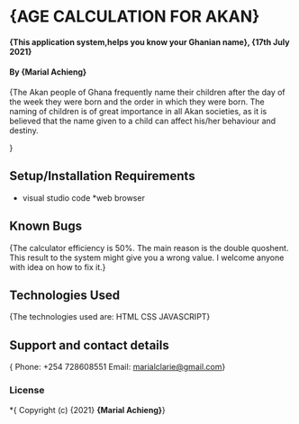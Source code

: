 # {AGE CALCULATION FOR AKAN}
#### {This application system,helps you know your Ghanian name}, {17th July 2021}
#### By **{Marial Achieng}**

{The Akan people of Ghana frequently name their children after the day of the week they were born and the order in which they were born. The naming of children is of great importance in
all Akan societies, as it is believed that the name given to a child can affect his/her
behaviour and destiny.

}
## Setup/Installation Requirements
* visual studio code
*web browser
## Known Bugs
{The calculator efficiency is 50%. The main reason is the double quoshent. This result to the system might give you a wrong value. I welcome anyone with idea on how to fix it.}
## Technologies Used
{The technologies used are:
HTML
CSS
JAVASCRIPT}
## Support and contact details
{ Phone: +254 728608551
Email: marialclarie@gmail.com}
### License
*{
Copyright (c) {2021} **{Marial Achieng}**}